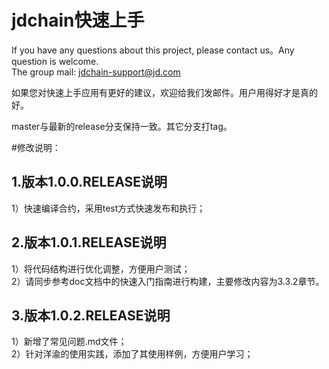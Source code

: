 jdchain快速上手
====
If you have any questions about this project, please contact us。Any question is welcome.  
The group mail: [jdchain-support@jd.com](jdchain-support@jd.com)
 
如果您对快速上手应用有更好的建议，欢迎给我们发邮件。用户用得好才是真的好。

master与最新的release分支保持一致。其它分支打tag。

#修改说明：
## 1.版本1.0.0.RELEASE说明  
1）快速编译合约，采用test方式快速发布和执行；  

## 2.版本1.0.1.RELEASE说明  
1）将代码结构进行优化调整，方便用户测试；  
2）请同步参考doc文档中的快速入门指南进行构建，主要修改内容为3.3.2章节。

## 3.版本1.0.2.RELEASE说明
1）新增了常见问题.md文件；  
2）针对洋渝的使用实践，添加了其使用样例，方便用户学习；